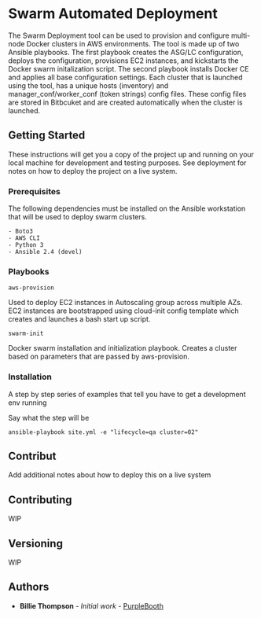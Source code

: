 # Swarm Automated Deployment

The Swarm Deployment tool can be used to provision and configure multi-node Docker clusters in AWS environments. The tool is made up of two Ansible playbooks. The first playbook creates the ASG/LC configuration, deploys the configuration, provisions EC2 instances, and kickstarts the Docker swarm initalization script. The second playbook installs Docker CE and applies all base configuration settings. Each cluster that is launched using the tool, has a unique hosts (inventory) and manager_conf/worker_conf (token strings) config files. These config files are stored in Bitbcuket and are created automatically when the cluster is launched. 

## Getting Started

These instructions will get you a copy of the project up and running on your local machine for development and testing purposes. See deployment for notes on how to deploy the project on a live system.

### Prerequisites

The following dependencies must be installed on the Ansible workstation that will be used to deploy swarm clusters. 

```
- Boto3
- AWS CLI
- Python 3
- Ansible 2.4 (devel)
```

### Playbooks
```
aws-provision
```
Used to deploy EC2 instances in Autoscaling group across multiple AZs. EC2 instances are bootstrapped using cloud-init config template which creates and launches a bash start up script.

```
swarm-init
```
Docker swarm installation and initialization playbook. Creates a cluster based on parameters that are passed by aws-provision.

### Installation

A step by step series of examples that tell you have to get a development env running

Say what the step will be

```
ansible-playbook site.yml -e "lifecycle=qa cluster=02"
```

## Contribut

Add additional notes about how to deploy this on a live system

## Contributing

WIP

## Versioning

WIP

## Authors

* **Billie Thompson** - *Initial work* - [PurpleBooth](https://github.com/PurpleBooth)

